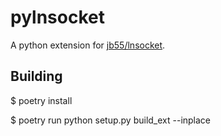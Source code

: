# pylnsocket

A python extension for [jb55/lnsocket](https://github.com/jb55/lnsocket).

## Building
$ poetry install

$ poetry run python setup.py build_ext --inplace
